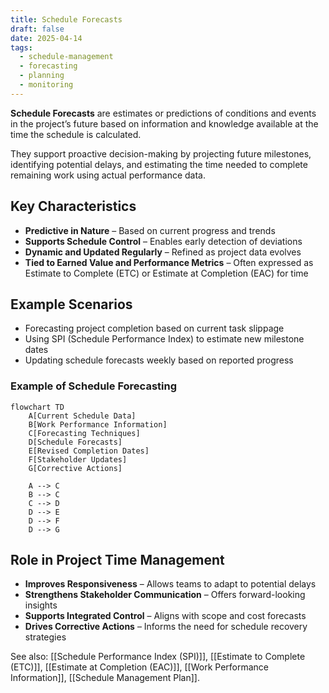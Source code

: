 ```yaml
---
title: Schedule Forecasts
draft: false
date: 2025-04-14
tags:
  - schedule-management
  - forecasting
  - planning
  - monitoring
---
```


**Schedule Forecasts** are estimates or predictions of conditions and events in the project’s future based on information and knowledge available at the time the schedule is calculated.

They support proactive decision-making by projecting future milestones, identifying potential delays, and estimating the time needed to complete remaining work using actual performance data.

## Key Characteristics

- **Predictive in Nature** – Based on current progress and trends  
- **Supports Schedule Control** – Enables early detection of deviations  
- **Dynamic and Updated Regularly** – Refined as project data evolves  
- **Tied to Earned Value and Performance Metrics** – Often expressed as Estimate to Complete (ETC) or Estimate at Completion (EAC) for time  

## Example Scenarios

- Forecasting project completion based on current task slippage  
- Using SPI (Schedule Performance Index) to estimate new milestone dates  
- Updating schedule forecasts weekly based on reported progress  

### Example of Schedule Forecasting

```mermaid
flowchart TD
    A[Current Schedule Data]
    B[Work Performance Information]
    C[Forecasting Techniques]
    D[Schedule Forecasts]
    E[Revised Completion Dates]
    F[Stakeholder Updates]
    G[Corrective Actions]

    A --> C
    B --> C
    C --> D
    D --> E
    D --> F
    D --> G
```

## Role in Project Time Management

- **Improves Responsiveness** – Allows teams to adapt to potential delays  
- **Strengthens Stakeholder Communication** – Offers forward-looking insights  
- **Supports Integrated Control** – Aligns with scope and cost forecasts  
- **Drives Corrective Actions** – Informs the need for schedule recovery strategies  

See also: [[Schedule Performance Index (SPI)]], [[Estimate to Complete (ETC)]], [[Estimate at Completion (EAC)]], [[Work Performance Information]], [[Schedule Management Plan]].

